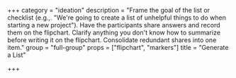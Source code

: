 +++
category = "ideation"
description = "Frame the goal of the list or checklist (e.g.,. \"We're going to create a list of unhelpful things to do when starting a new project\"). Have the participants share answers and record them on the flipchart. Clarify anything you don't know how to summarize before writing it on the flipchart. Consolidate redundant shares into one item."
group = "full-group"
props = ["flipchart", "markers"]
title = "Generate a List"

+++
